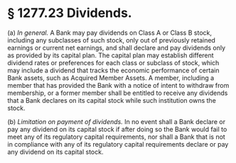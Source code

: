# § 1277.23   Dividends.

(a) *In general.* A Bank may pay dividends on Class A or Class B stock, including any subclasses of such stock, only out of previously retained earnings or current net earnings, and shall declare and pay dividends only as provided by its capital plan. The capital plan may establish different dividend rates or preferences for each class or subclass of stock, which may include a dividend that tracks the economic performance of certain Bank assets, such as Acquired Member Assets. A member, including a member that has provided the Bank with a notice of intent to withdraw from membership, or a former member shall be entitled to receive any dividends that a Bank declares on its capital stock while such institution owns the stock.


(b) *Limitation on payment of dividends.* In no event shall a Bank declare or pay any dividend on its capital stock if after doing so the Bank would fail to meet any of its regulatory capital requirements, nor shall a Bank that is not in compliance with any of its regulatory capital requirements declare or pay any dividend on its capital stock.




